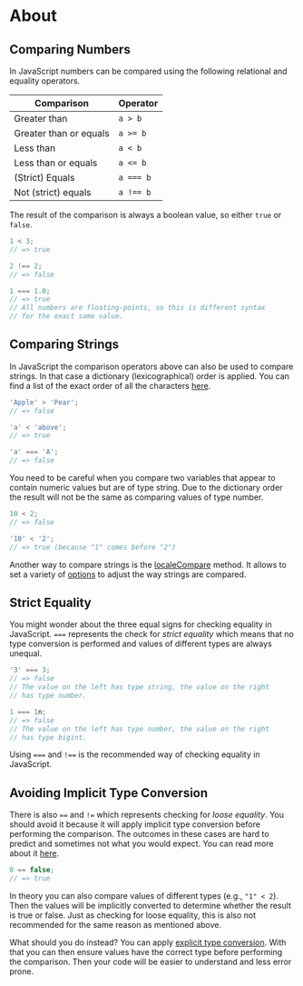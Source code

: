 # About

## Comparing Numbers

In JavaScript numbers can be compared using the following relational and equality operators.

| Comparison             | Operator  |
| ---------------------- | --------- |
| Greater than           | `a > b`   |
| Greater than or equals | `a >= b`  |
| Less than              | `a < b`   |
| Less than or equals    | `a <= b`  |
| (Strict) Equals        | `a === b` |
| Not (strict) equals    | `a !== b` |

The result of the comparison is always a boolean value, so either `true` or `false`.

```javascript
1 < 3;
// => true

2 !== 2;
// => false

1 === 1.0;
// => true
// All numbers are floating-points, so this is different syntax
// for the exact same value.
```

## Comparing Strings

In JavaScript the comparison operators above can also be used to compare strings.
In that case a dictionary (lexicographical) order is applied.
You can find a list of the exact order of all the characters [here][utf-16-list].

```javascript
'Apple' > 'Pear';
// => false

'a' < 'above';
// => true

'a' === 'A';
// => false
```

You need to be careful when you compare two variables that appear to contain numeric values but are of type string.
Due to the dictionary order the result will not be the same as comparing values of type number.

```javascript
10 < 2;
// => false

'10' < '2';
// => true (because "1" comes before "2")
```

Another way to compare strings is the [localeCompare][mdn-locale-compare] method.
It allows to set a variety of [options][mdn-locale-compare-options] to adjust the way strings are compared.

## Strict Equality

You might wonder about the three equal signs for checking equality in JavaScript.
`===` represents the check for _strict equality_ which means that no type conversion is performed and values of different types are always unequal.

```javascript
'3' === 3;
// => false
// The value on the left has type string, the value on the right
// has type number.

1 === 1n;
// => false
// The value on the left has type number, the value on the right
// has type bigint.
```

Using `===` and `!==` is the recommended way of checking equality in JavaScript.

## Avoiding Implicit Type Conversion

There is also `==` and `!=` which represents checking for _loose equality_.
You should avoid it because it will apply implicit type conversion before performing the comparison.
The outcomes in these cases are hard to predict and sometimes not what you would expect.
You can read more about it [here][mdn-loose-equals].

```javascript
0 == false;
// => true
```

In theory you can also compare values of different types (e.g., `"1" < 2`).
Then the values will be implicitly converted to determine whether the result is true or false.
Just as checking for loose equality, this is also not recommended for the same reason as mentioned above.

What should you do instead?
You can apply [explicit type conversion][concept-type-conversion].
With that you can then ensure values have the correct type before performing the comparison.
Then your code will be easier to understand and less error prone.

[mdn-loose-equals]: https://developer.mozilla.org/en-US/docs/Web/JavaScript/Reference/Operators/Equality
[concept-type-conversion]: /tracks/javascript/concepts/type-conversion
[utf-16-list]: https://www.fileformat.info/info/charset/UTF-16/list.htm
[mdn-locale-compare]: https://developer.mozilla.org/en-US/docs/Web/JavaScript/Reference/Global_Objects/String/localeCompare
[mdn-locale-compare-options]: https://developer.mozilla.org/en-US/docs/Web/JavaScript/Reference/Global_Objects/Intl/Collator/Collator#parameters
